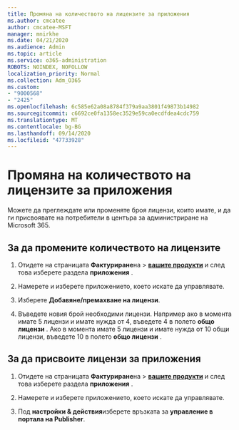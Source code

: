 ```yaml
---
title: Промяна на количеството на лицензите за приложения
ms.author: cmcatee
author: cmcatee-MSFT
manager: mnirkhe
ms.date: 04/21/2020
ms.audience: Admin
ms.topic: article
ms.service: o365-administration
ROBOTS: NOINDEX, NOFOLLOW
localization_priority: Normal
ms.collection: Adm_O365
ms.custom:
- "9000568"
- "2425"
ms.openlocfilehash: 6c585e62a08a8784f379a9aa3801f49873b14982
ms.sourcegitcommit: c6692ce0fa1358ec3529e59ca0ecdfdea4cdc759
ms.translationtype: MT
ms.contentlocale: bg-BG
ms.lasthandoff: 09/14/2020
ms.locfileid: "47733928"
---
```

# <a name="change-app-license-quantity"></a>Промяна на количеството на лицензите за приложения

Можете да преглеждате или променяте броя лицензи, които имате, и да ги присвоявате на потребители в центъра за администриране на Microsoft 365. 

## <a name="to-change-license-quantity"></a>За да промените количеството на лицензите

1. Отидете на страницата **Фактуриране**на  >  **[вашите продукти](https://go.microsoft.com/fwlink/p/?linkid=842054)** и след това изберете раздела **приложения** .

2. Намерете и изберете приложението, което искате да управлявате.  

3. Изберете **Добавяне/премахване на лицензи**.

4. Въведете новия брой необходими лицензи. Например ако в момента имате 5 лицензи и имате нужда от 4, въведете 4 в полето **общо лицензи** . Ако в момента имате 5 лицензи и имате нужда от 10 общи лицензи, въведете 10 в полето **общо лицензи** .

## <a name="to-assign-app-licenses"></a>За да присвоите лицензи за приложения

1. Отидете на страницата **Фактуриране**на  >  **[вашите продукти](https://go.microsoft.com/fwlink/p/?linkid=842054)** и след това изберете раздела **приложения** .

2. Намерете и изберете приложението, което искате да управлявате.  

3. Под **настройки & действия**изберете връзката за **управление в портала на Publisher**.